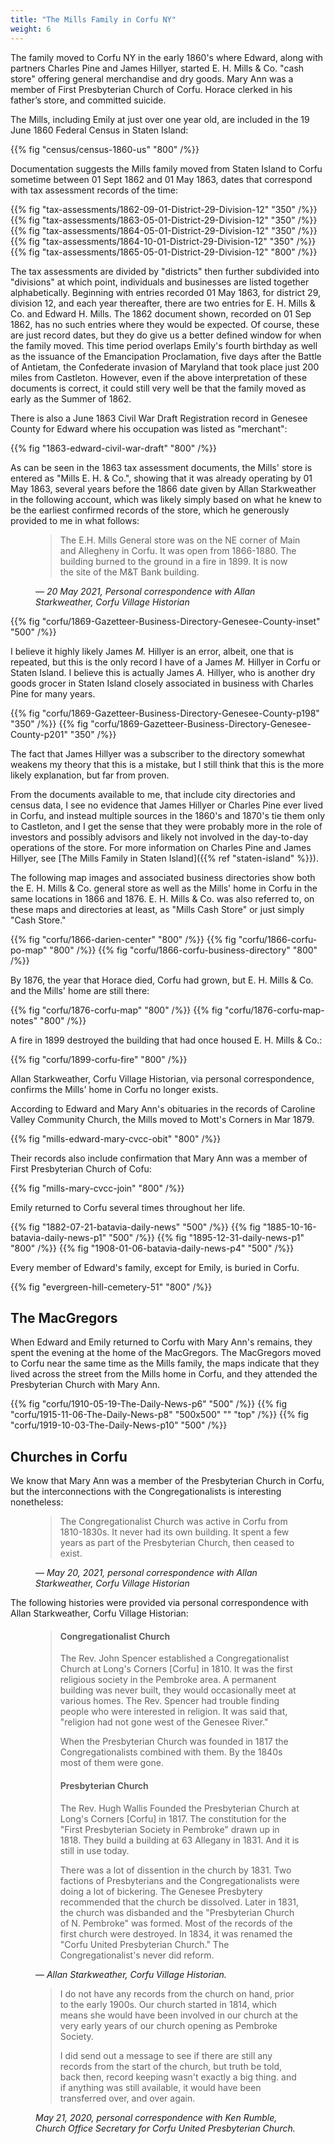 ```yaml
---
title: "The Mills Family in Corfu NY"
weight: 6
---
```


The family moved to Corfu NY in the early 1860's where Edward, along with partners Charles Pine and James Hillyer, started E. H. Mills & Co. "cash store" offering general merchandise and dry goods. Mary Ann was a member of First Presbyterian Church of Corfu. Horace clerked in his father’s store, and committed suicide. 

<!--more-->

The Mills, including Emily at just over one year old, are included in the 19 June 1860 Federal Census in Staten Island:

{{% fig "census/census-1860-us" "800" /%}}


Documentation suggests the Mills family moved from Staten Island to Corfu sometime between 01 Sept 1862 and 01 May 1863, dates that correspond with tax assessment records of the time:

<div class="cols">
{{% fig "tax-assessments/1862-09-01-District-29-Division-12" "350" /%}}
{{% fig "tax-assessments/1863-05-01-District-29-Division-12" "350" /%}}
</div>
<div class="cols">
{{% fig "tax-assessments/1864-05-01-District-29-Division-12" "350" /%}}
{{% fig "tax-assessments/1864-10-01-District-29-Division-12" "350" /%}}
</div>
{{% fig "tax-assessments/1865-05-01-District-29-Division-12" "800" /%}}
</div>

The tax assessments are divided by "districts" then further subdivided into "divisions" at which point, individuals and businesses are listed together alphabetically. Beginning with entries recorded 01 May 1863, for district 29, division 12, and each year thereafter, there are two entries for E. H. Mills & Co. and Edward H. Mills. The 1862 document shown, recorded on 01 Sep 1862, has no such entries where they would be expected. Of course, these are just record dates, but they do give us a better defined window for when the family moved. This time period overlaps Emily's fourth birthday as well as the issuance of the Emancipation Proclamation, five days after the Battle of Antietam, the Confederate invasion of Maryland that took place just 200 miles from Castleton. However, even if the above interpretation of these documents is correct, it could still very well be that the family moved as early as the Summer of 1862. 

There is also a June 1863 Civil War Draft Registration record in Genesee County for Edward where his occupation was listed as "merchant":

{{% fig "1863-edward-civil-war-draft" "800" /%}}

As can be seen in the 1863 tax assessment documents, the Mills' store is entered as "Mills E. H. & Co.", showing that it was already operating by 01 May 1863, several years before the 1866 date given by Allan Starkweather in the following account, which was likely simply based on what he knew to be the earliest confirmed records of the store, which he generously provided to me in what follows:

<figure class="quote-only">
<blockquote>
The E.H. Mills General store was on the NE corner of Main and Allegheny in Corfu.  It was open from 1866-1880. The building burned to the ground in a fire in 1899.  It is now the site of the M&T Bank building.
</blockquote>
<figcaption>
— <cite>20 May 2021, Personal correspondence with Allan Starkweather, Corfu Village Historian</cite>
</figcaption>
</figure>

{{% fig "corfu/1869-Gazetteer-Business-Directory-Genesee-County-inset" "500" /%}}

I believe it highly likely James *M.* Hillyer is an error, albeit, one that is repeated, but this is the only record I have of a James *M.* Hillyer in Corfu or Staten Island. I believe this is actually James *A.* Hillyer, who is another dry goods grocer in Staten Island closely associated in business with Charles Pine for many years. 


<div class="cols">
{{% fig "corfu/1869-Gazetteer-Business-Directory-Genesee-County-p198" "350" /%}}
{{% fig "corfu/1869-Gazetteer-Business-Directory-Genesee-County-p201" "350" /%}}
</div>

The fact that James Hillyer was a subscriber to the directory somewhat weakens my theory that this is a mistake, but I still think that this is the more likely explanation, but far from proven.

From the documents available to me, that include city directories and census data, I see no evidence that James Hillyer or Charles Pine ever lived in Corfu, and instead multiple sources in the 1860's and 1870's tie them only to Castleton, and I get the sense that they were probably more in the role of investors and possibly advisors and likely not involved in the day-to-day operations of the store.  For more information on Charles Pine and James Hillyer, see [The Mills Family in Staten Island]({{% ref "staten-island" %}}).

The following map images and associated business directories show both the E. H. Mills & Co. general store as well as the Mills' home in Corfu in the same locations in 1866 and 1876. E. H. Mills & Co. was also referred to, on these maps and directories at least, as "Mills Cash Store" or just simply "Cash Store." 

{{% fig "corfu/1866-darien-center" "800" /%}}
{{% fig "corfu/1866-corfu-po-map" "800" /%}}
{{% fig "corfu/1866-corfu-business-directory" "800" /%}}

By 1876, the year that Horace died, Corfu had grown, but E. H. Mills & Co. and the Mills' home are still there:

{{% fig "corfu/1876-corfu-map" "800" /%}}
{{% fig "corfu/1876-corfu-map-notes" "800" /%}}

A fire in 1899 destroyed the building that had once housed E. H. Mills & Co.:

{{% fig "corfu/1899-corfu-fire" "800" /%}}

Allan Starkweather, Corfu Village Historian, via personal correspondence, confirms the Mills' home in Corfu no longer exists.

According to Edward and Mary Ann's obituaries in the records of Caroline Valley Community Church, the Mills moved to Mott's Corners in Mar 1879. 

{{% fig "mills-edward-mary-cvcc-obit" "800" /%}}

Their records also include confirmation that Mary Ann was a member of First Presbyterian Church of Cofu:

{{% fig "mills-mary-cvcc-join" "800" /%}}

Emily returned to Corfu several times throughout her life.

{{% fig "1882-07-21-batavia-daily-news" "500" /%}}
{{% fig "1885-10-16-batavia-daily-news-p1" "500" /%}}
{{% fig "1895-12-31-daily-news-p1" "800" /%}}
{{% fig "1908-01-06-batavia-daily-news-p4" "500" /%}}

Every member of Edward's family, except for Emily, is buried in Corfu.

{{% fig "evergreen-hill-cemetery-51" "800" /%}}

## The MacGregors

When Edward and Emily returned to Corfu with Mary Ann's remains, they spent the evening at the home of the MacGregors. The MacGregors moved to Corfu near the same time as the Mills family, the maps indicate that they lived across the street from the Mills home in Corfu, and they  attended the Presbyterian Church with Mary Ann. 

{{% fig "corfu/1910-05-19-The-Daily-News-p6" "500" /%}}
{{% fig "corfu/1915-11-06-The-Daily-News-p8" "500x500" ""  "top" /%}}
{{% fig "corfu/1919-10-03-The-Daily-News-p10" "500" /%}}


## Churches in Corfu 

We know that Mary Ann was a member of the Presbyterian Church in Corfu, but the interconnections with the Congregationalists is interesting nonetheless:

<figure class="quote-only">
<blockquote>
The Congregationalist Church was active in Corfu from 1810-1830s. It never had its own building. It spent a few years as part of the Presbyterian Church,  then ceased to exist.
</blockquote>
<figcaption>
— <cite>May 20, 2021, personal correspondence with Allan Starkweather, Corfu Village Historian</cite>
</figcaption>
</figure>

The following histories were provided via personal correspondence with Allan Starkweather, Corfu Village Historian:

<figure class="quote-only">
  <blockquote>
  <h4>Congregationalist Church</h4>

  <p>The Rev. John Spencer established a Congregationalist Church at Long's Corners [Corfu] in 1810. It was the first religious society in the Pembroke area. A permanent building was never built, they would occasionally meet at various homes. The Rev. Spencer had trouble finding people who were interested in religion. It was said that, "religion had not gone west of the Genesee River."
  </p>
  <p>
  When the Presbyterian Church was founded in 1817 the Congregationalists combined with them. By the 1840s most of them were gone.
  </p>
  
  <h4>Presbyterian Church</h4>

  <p>The Rev. Hugh Wallis Founded the Presbyterian Church at Long's Corners [Corfu] in 1817. The constitution for the "First Presbyterian Society in Pembroke" drawn up in 1818. They build a building at 63 Allegany in 1831. And it is still in use today.
  </p>
  
  <p>There was a lot of dissention in the church by 1831. Two factions of Presbyterians and the Congregationalists were doing a lot of bickering. The Genesee Presbytery recommended that the church be dissolved. Later in 1831, the church was disbanded and the "Presbyterian Church of N. Pembroke" was formed. Most of the records of the first church were destroyed. In 1834, it was renamed the "Corfu United Presbyterian Church." The Congregationalist's never did reform.
  </p>
  </blockquote>
  <figcaption>— <cite>Allan Starkweather, Corfu Village Historian.</cite></figcaption>
</figure>

<figure class="quote-only">
<blockquote>
<p>I do not have any records from the church on hand, prior to the early 1900s.  Our church started in 1814, which means she would have been involved in our church at the very early years of our church opening as Pembroke Society.
</p>

<p>I did send out a message to see if there are still any records from the start of the church, but truth be told, back then, record keeping wasn't exactly a big thing. and if anything was still available, it would have been transferred over, and over again. 
</p>
</blockquote>
<figcaption><cite>May 21, 2020, personal correspondence with Ken Rumble, Church Office Secretary for Corfu United Presbyterian Church.</cite>
</figcaption>
</figure>


